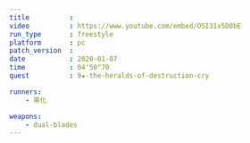 ```yaml
---
title          :
video          : https://www.youtube.com/embed/OSI31x5D0bE
run_type       : freestyle
platform       : pc
patch_version  : 
date           : 2020-01-07
time           : 04'50"70
quest          : 9★-the-heralds-of-destruction-cry

runners:
    - 黒化

weapons:
    - dual-blades
---
```

